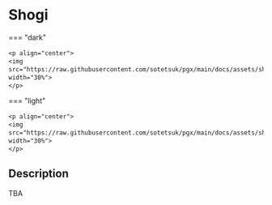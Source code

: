# Shogi

=== "dark" 

    <p align="center">
    <img src="https://raw.githubusercontent.com/sotetsuk/pgx/main/docs/assets/shogi_dark.gif" width="30%">
    </p>

=== "light" 

    <p align="center">
    <img src="https://raw.githubusercontent.com/sotetsuk/pgx/main/docs/assets/shogi_light.gif" width="30%">
    </p>

## Description

TBA